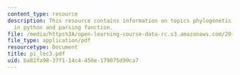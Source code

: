 ```yaml
---
content_type: resource
description: This resource contains information on topics phylogenetic trees, trees
  in python and parsing function.
file: /media/https%3A/open-learning-course-data-rc.s3.amazonaws.com/20-181-computation-for-biological-engineers-fall-2006/ba82fa9837f114c4458e179075d99ca7_pi_lec3.pdf
file_type: application/pdf
resourcetype: Document
title: pi_lec3.pdf
uid: ba82fa98-37f1-14c4-458e-179075d99ca7
---
```


